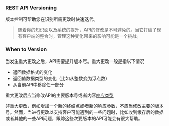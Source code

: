 ### REST API Versioning

版本控制可帮助您在识别所需更改时快速迭代。 

> 随着你的知识面以及系统的提升，API的修改是不可避免的。当它打破了现有客户端的整合时，管理这种变化带来的影响可能是一个挑战。

### When to Version

当发生重大更改之后，API需要提升版本号。重大更改一般是指以下情况

* 返回数据格式的变化
* 返回值数据类型的变化（比如从整数变为浮点数）
* 从当前API中移除任一部分

重大更改后应当修改API的主要版本号或者内容[响应类型](https://www.iana.org/assignments/media-types/media-types.xhtml)

非重大更改，例如增加一个新的终结点或者新的响应参数，不应当修改主要的版本号。然而，当进行更改以支持客户可能遇到的一些问题时，比如收到缓存后的数据或者其他的一些API问题，跟踪这些次要版本的API可能会有很大帮助。